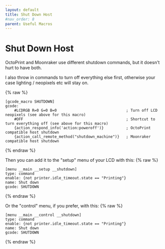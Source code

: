 ```yaml
---
layout: default
title: Shut Down Host
#nav_order: 8
parent: Useful Macros
---
```

# Shut Down Host

OctoPrint and Moonraker use different shutdown commands, but it doesn't hurt to have both.

I also throw in commands to turn off everything else first, otherwise your case lighting / neopixels etc will stay on.

{% raw %}
```
[gcode_macro SHUTDOWN]
gcode:
    #LCDRGB R=0 G=0 B=0                               ; Turn off LCD neopixels (see above for this macro)
    #OFF                                              ; Shortcut to turn everything off (see above for this macro)
    {action_respond_info('action:poweroff')}          ; OctoPrint compatible host shutdown
	{action_call_remote_method("shutdown_machine")}   ; Moonraker compatible host shutdown
```
{% endraw %}

Then you can add it to the "setup" menu of your LCD with this:
{% raw %}
```
[menu __main __setup __shutdown]
type: command
enable: {not printer.idle_timeout.state == "Printing"}
name: Shut down
gcode: SHUTDOWN
```
{% endraw %}

Or the "control" menu, if you prefer, with this:
{% raw %}
```
[menu __main __control __shutdown]
type: command
enable: {not printer.idle_timeout.state == "Printing"}
name: Shut down
gcode: SHUTDOWN
```
{% endraw %}